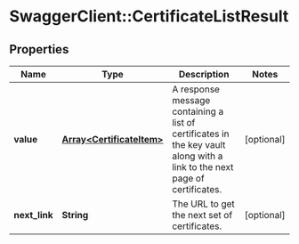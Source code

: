 # SwaggerClient::CertificateListResult

## Properties
Name | Type | Description | Notes
------------ | ------------- | ------------- | -------------
**value** | [**Array&lt;CertificateItem&gt;**](CertificateItem.md) | A response message containing a list of certificates in the key vault along with a link to the next page of certificates. | [optional] 
**next_link** | **String** | The URL to get the next set of certificates. | [optional] 


